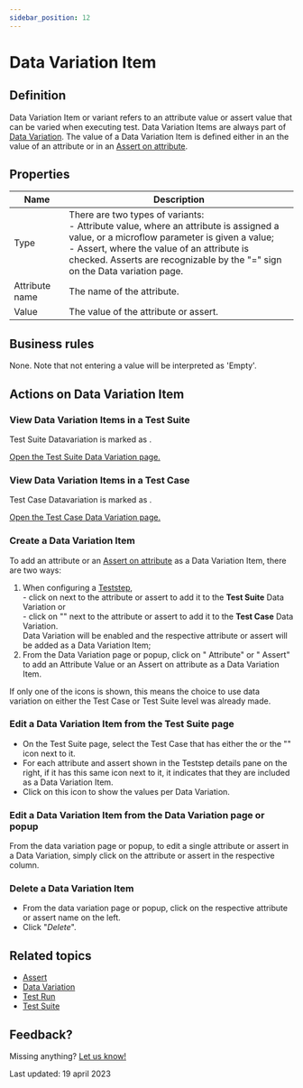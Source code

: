 ```yaml
---
sidebar_position: 12
---
```



# Data Variation Item


## Definition

Data Variation Item or variant refers to an attribute value or assert value that can be varied when executing test. 
Data Variation Items are always part of [Data Variation](datavariation).
The value of a Data Variation Item is defined either in an the value of an attribute or in an [Assert on attribute](Assert/assert-attribute).

## Properties
| Name           | Description                                                                                                                                                                                                                                                                           |
| -------------- | ------------------------------------------------------------------------------------------------------------------------------------------------------------------------------------------------------------------------------------------------------------------------------------- |
| Type           | There are two types of variants: <br /> - Attribute value, where an attribute is assigned a value, or a microflow parameter is given a value; <br /> - Assert, where the value of an attribute is checked. Asserts are recognizable by the "=" sign on the Data variation page.<br /> |
| Attribute name | The name of the attribute.                                                                                                                                                                                                                                                            |
| Value          | The value of the attribute or assert.                                                                                                                                                                                                                                                 |

## Business rules
None.
Note that not entering a value will be interpreted as 'Empty'.

## Actions on Data Variation Item

### View Data Variation Items in a Test Suite

Test Suite Datavariation is marked as <i class="fas fa-table"></i>.

[Open the Test Suite Data Variation page.](datavariation#view-test-suite-data-variation)

### View Data Variation Items in a Test Case

Test Case Datavariation is marked as <i class="fas fa-table-rows"></i>.

[Open the Test Case Data Variation page.](datavariation#view-test-case-data-variation)

### Create a Data Variation Item
To add an attribute or an [Assert on attribute](Assert/assert-attribute) as a Data Variation Item, there are two ways:
1. When configuring a [Teststep](teststep), <br/>- click on <i class="fas fa-table"></i> next to the attribute or assert to add it to the **Test Suite** Data Variation or <br/>- click on "<i class="fas fa-table-rows"></i>" next to the attribute or assert to add it to the **Test Case** Data Variation.<br/>Data Variation will be enabled and the respective attribute or assert will be added as a Data Variation Item;
2. From the Data Variation page or popup, click on "<i class="fal fa-plus-circle"></i> Attribute" or "<i class="fal fa-plus-circle"></i> Assert" to add an Attribute Value or an Assert on attribute as a Data Variation Item.

If only one of the icons is shown, this means the choice to use data variation on either the Test Case or Test Suite level was already made. 


### Edit a Data Variation Item from the Test Suite page
- On the Test Suite page, select the Test Case that has either the <i class="fas fa-table"></i> or the "<i class="fas fa-table-rows"></i>" icon next to it.
- For each attribute and assert shown in the Teststep details pane on the right, if it has this same icon next to it, it indicates that they are included as a Data Variation Item.
- Click on this icon to show the values per Data Variation.
 
### Edit a Data Variation Item from the Data Variation page or popup 

From the data variation page or popup, to edit a single attribute or assert in a Data Variation, simply click on the attribute or assert in the respective column.

### Delete a Data Variation Item
- From the data variation page or popup, click on the respective attribute or assert name on the left.
- Click "*Delete*".

## Related topics
- [Assert](Assert)
- [Data Variation](datavariation)
- [Test Run](test-run)
- [Test Suite](test-suite)

## Feedback?
Missing anything? [Let us know!](mailto:support@menditect.com)

Last updated: 19 april 2023
